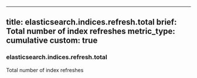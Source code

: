 
---
title: elasticsearch.indices.refresh.total
brief: Total number of index refreshes
metric_type: cumulative
custom: true
---
### elasticsearch.indices.refresh.total

Total number of index refreshes
